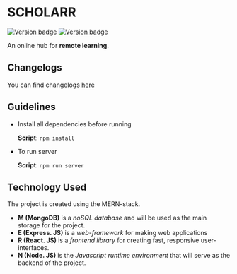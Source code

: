 # SCHOLARR

[![Version badge](https://img.shields.io/badge/Version-v.0.4.3-green.svg)](https://shields.io/) [![Version badge](https://img.shields.io/badge/Build-testing-red.svg)](https://shields.io/)

An online hub for **remote learning**.

## Changelogs

You can find changelogs [here](docs/changelogs.md)

## Guidelines

- Install all dependencies before running

    **Script**: `npm install`

- To run server

    **Script**: `npm run server`

## Technology Used

The project is created using the MERN-stack.

- **M (MongoDB)** is a _noSQL database_ and will be used as the main storage for the project.
- **E (Express. JS)** is a _web-framework_ for making web applications
- **R (React. JS)** is a _frontend library_ for creating fast, responsive user-interfaces.
- **N (Node. JS)** is the _Javascript runtime environment_ that will serve as the backend of the project.

